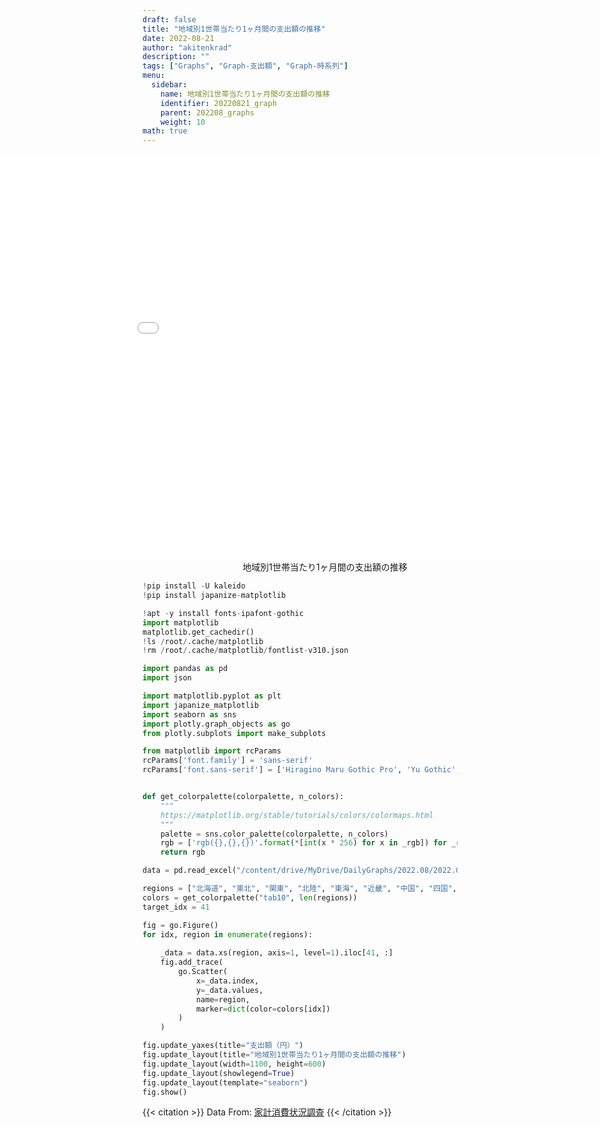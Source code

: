 ```yaml
---
draft: false
title: "地域別1世帯当たり1ヶ月間の支出額の推移"
date: 2022-08-21 
author: "akitenkrad"
description: ""
tags: ["Graphs", "Graph-支出額", "Graph-時系列"]
menu:
  sidebar:
    name: 地域別1世帯当たり1ヶ月間の支出額の推移
    identifier: 20220821_graph
    parent: 202208_graphs
    weight: 10
math: true
---
```


<figure style="width:100%; display:flex; justify-content:center; align-items:center; flex-direction:column;">
    <iframe src="out.html" width="1110pt" height="650pt" style="border:none"></iframe>
    <figcaption>地域別1世帯当たり1ヶ月間の支出額の推移</figcaption>
</figure>

```python
!pip install -U kaleido
!pip install japanize-matplotlib

!apt -y install fonts-ipafont-gothic
import matplotlib
matplotlib.get_cachedir()
!ls /root/.cache/matplotlib
!rm /root/.cache/matplotlib/fontlist-v310.json

import pandas as pd
import json

import matplotlib.pyplot as plt
import japanize_matplotlib 
import seaborn as sns
import plotly.graph_objects as go
from plotly.subplots import make_subplots

from matplotlib import rcParams
rcParams['font.family'] = 'sans-serif'
rcParams['font.sans-serif'] = ['Hiragino Maru Gothic Pro', 'Yu Gothic', 'Meirio', 'Takao', 'IPAexGothic', 'IPAPGothic', 'VL PGothic', 'Noto Sans CJK JP']


def get_colorpalette(colorpalette, n_colors):
    """
    https://matplotlib.org/stable/tutorials/colors/colormaps.html
    """
    palette = sns.color_palette(colorpalette, n_colors)
    rgb = ['rgb({},{},{})'.format(*[int(x * 256) for x in _rgb]) for _rgb in palette]
    return rgb

data = pd.read_excel("/content/drive/MyDrive/DailyGraphs/2022.08/2022.08.21/家計消費状況調査_H29.xlsx", header=[0,1], index_col=None, sheet_name="Data")

regions = ["北海道", "東北", "関東", "北陸", "東海", "近畿", "中国", "四国", "九州・沖縄"]
colors = get_colorpalette("tab10", len(regions))
target_idx = 41

fig = go.Figure()
for idx, region in enumerate(regions):
    
    _data = data.xs(region, axis=1, level=1).iloc[41, :]
    fig.add_trace(
        go.Scatter(
            x=_data.index,
            y=_data.values,
            name=region,
            marker=dict(color=colors[idx])
        )
    )

fig.update_yaxes(title="支出額（円）")
fig.update_layout(title="地域別1世帯当たり1ヶ月間の支出額の推移")
fig.update_layout(width=1100, height=600)
fig.update_layout(showlegend=True)
fig.update_layout(template="seaborn")
fig.show()
```

{{< citation >}}
Data From: [家計消費状況調査](https://www.e-stat.go.jp/stat-search/files?page=1&toukei=00200565)
{{< /citation >}}
